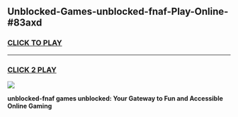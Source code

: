 
## Unblocked-Games-unblocked-fnaf-Play-Online-#83axd
<h3>
<a href="https://premium.freeplayer.one?title=unblocked-fnaf&ref=27F">CLICK TO PLAY</a></h3>
<hr>

<h3>
<a href="https://premium.freeplayer.one?title=unblocked-fnaf&ref=27F">CLICK 2 PLAY</a>
  
</h3>

<a href="https://premium.freeplayer.one?title=unblocked-fnaf&ref=27F"><img src="https://clearcache.store/games.png"></a>


**unblocked-fnaf games unblocked: Your Gateway to Fun and Accessible Online Gaming**
